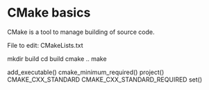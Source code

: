 # CMake basics

CMake is a tool to manage building of source code. 


File to edit:
CMakeLists.txt

mkdir build
cd build
cmake ..
make


add_executable()
cmake_minimum_required()
project()
CMAKE_CXX_STANDARD
CMAKE_CXX_STANDARD_REQUIRED
set()

